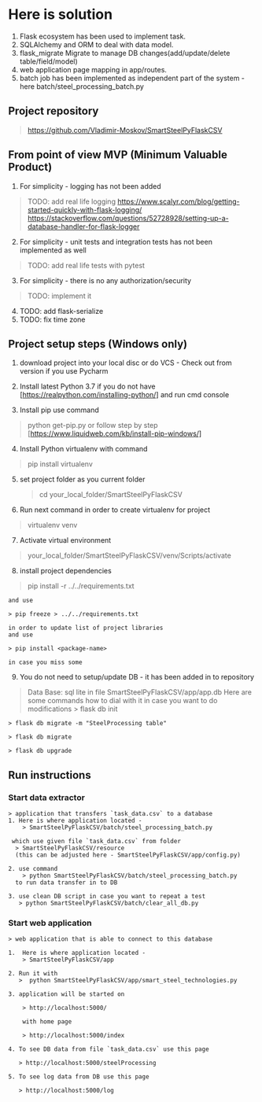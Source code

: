 # Here is solution
  1. Flask ecosystem has been used to implement task.
  2. SQLAlchemy and ORM to deal with data model.
  3. flask_migrate Migrate to manage DB changes(add/update/delete table/field/model)
  4. web application page mapping in app/routes.
  5. batch job has been implemented as independent part of the system - here batch/steel_processing_batch.py


## Project repository
> https://github.com/Vladimir-Moskov/SmartSteelPyFlaskCSV

## From point of view MVP (Minimum Valuable Product)

1. For simplicity - logging has not been added
> TODO: add real life logging
> https://www.scalyr.com/blog/getting-started-quickly-with-flask-logging/
> https://stackoverflow.com/questions/52728928/setting-up-a-database-handler-for-flask-logger

2. For simplicity - unit tests and integration tests has not been implemented as well
> TODO: add real life tests with pytest

3. For simplicity - there is no any authorization/security
> TODO: implement it

4. TODO: add flask-serialize
5. TODO: fix time zone

## Project setup steps (Windows only)

 1. download project into your local disc or do VCS - Check out from version
    if you use Pycharm

 2. Install latest Python 3.7 if you do not have [https://realpython.com/installing-python/]
    and run cmd console

 3. Install pip  use command
   > python get-pip.py
   or follow step by step [https://www.liquidweb.com/kb/install-pip-windows/]

 4. Install Python virtualenv with command
   > pip install virtualenv

 5. set project folder as you current folder
    > cd   your_local_folder/SmartSteelPyFlaskCSV

 6. Run next command in order to create virtualenv for project
   > virtualenv venv

 7. Activate virtual environment
   > your_local_folder/SmartSteelPyFlaskCSV/venv/Scripts/activate

 8. install project dependencies

   > pip install -r ../../requirements.txt

    and use

    > pip freeze > ../../requirements.txt

    in order to update list of project libraries
    and use

    > pip install <package-name>

    in case you miss some

 9. You do not need to setup/update DB - it has been added in to repository
   > Data Base: sql lite in file SmartSteelPyFlaskCSV/app/app.db
   Here are some commands how to dial with it in case you want to do modifications
    > flask db init

    > flask db migrate -m "SteelProcessing table"

    > flask db migrate

    > flask db upgrade


 ## Run instructions
 ### Start data extractor
    > application that transfers `task_data.csv` to a database
    1. Here is where application located -
        > SmartSteelPyFlaskCSV/batch/steel_processing_batch.py

     which use given file `task_data.csv` from folder
      > SmartSteelPyFlaskCSV/resource
      (this can be adjusted here - SmartSteelPyFlaskCSV/app/config.py)

    2. use command
        > python SmartSteelPyFlaskCSV/batch/steel_processing_batch.py
      to run data transfer in to DB

    3. use clean DB script in case you want to repeat a test
       > python SmartSteelPyFlaskCSV/batch/clear_all_db.py

 ### Start web application
    > web application that is able to connect to this database

    1.  Here is where application located -
        > SmartSteelPyFlaskCSV/app

    2. Run it with
       >  python SmartSteelPyFlaskCSV/app/smart_steel_technologies.py

    3. application will be started on

        > http://localhost:5000/

        with home page

        > http://localhost:5000/index

    4. To see DB data from file `task_data.csv` use this page

       > http://localhost:5000/steelProcessing

    5. To see log data from DB use this page

       > http://localhost:5000/log
